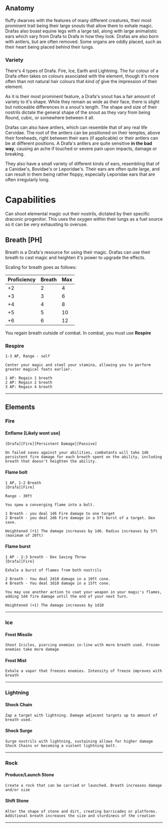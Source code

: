 ## Anatomy
fluffy dwarves with the features of many different creatures, their most prominent trait being their large snouts that allow them to exhale magic. Drafas also boast equine legs with a large tail, along with large animalistic ears which vary from Drafa to Drafa in how they look. Drafas are also born with antlers, but are often removed. Some organs are oddly placed, such as their heart being placed behind their lungs.
### Variety
There's 4 types of Drafa. Fire, Ice, Earth and Lightning. The fur colour of a Drafa often takes on colours associated with the element, though it's more often than not natural hair colours that *kind of* give the impression of their element.

As it is their most prominent feature, a Drafa's snout has a fair amount of variety to it's shape. While they remain as wide as their face, there is slight but noticeable differences in a snout's length. The shape and size of their nostrils dictate the general shape of the snout as they vary from being Round, cubic, or somewhere between it all.

Drafas can also have antlers, which can resemble that of any real life Cervidae. The root of the antlers can be positioned on their temples, above their foreheads, right between their ears (if applicable) or their antlers can be at different positions. A Drafa's antlers are quite sensitive **in the bad way**, causing an ache if touched or severe pain upon impacts, damage or breaking.

They also have a small variety of different kinds of ears, resembling that of a Canidae's, Bovidae's or Leporidae's. Their ears are often quite large, and can result in them being rather floppy, especially Leporidae ears that are often irregularly long.

# Capabilities
Can shoot elemental magic out their nostrils, dictated by their specific draconic progenitor. This uses the oxygen within their lungs as a fuel source so it can be very exhausting to overuse.
## Breath [PH]
Breath is a Drafa's resource for using their magic. Drafas can use their breath to cast magic and heighten it's power to upgrade the effects.

Scaling for breath goes as follows:

| Proficiency | Breath | Max |
| ----------- | ------ | --- |
| +2          | 2      | 4   |
| +3          | 3      | 6   |
| +4          | 4      | 8   |
| +5          | 5      | 10  |
| +6          | 6      | 12  |

You regain breath outside of combat. In combat, you must use **Respire**
### Respire
```
1-3 AP, Range - self

Center your magic and steel your stamina, allowing you to perform greater magical feats earlier.

1 AP: Regain 1 breath
2 AP: Regain 2 breath
3 AP: Regain 4 breath
```
---
## Elements
### Fire
#### Enflame [Likely wont use]
```
[Drafa][Fire][Persistent Damage][Passive]

On failed saves against your abilities, combatants will take 1d6 persistent fire damage for each breath spent on the ability, including breath that doesn't heighten the ability.
```
#### Flame bolt
```
1 AP, 1-2 Breath
[Drafa][Fire]

Range - 30ft

You spew a converging flame into a bolt. 

1 Breath - you deal 1d6 Fire damage to one target 
2 Breath - you deal 2d6 Fire damage in a 5ft burst of a target. Dex save.

Heightened (+1) The damage increases by 1d6. Radius increases by 5ft (maximum of 20ft)
```
#### Flame burst
```
1 AP - 2-3 breath - Dex Saving Throw
[Drafa][Fire]

Exhale a burst of flames from both nostrils

2 Breath - You deal 2d10 damage in a 10ft cone.
4 Breath - You deal 3d10 damage in a 15ft cone.

You may use another action to coat your weapon in your magic's flames, adding 1d4 fire damage until the end of your next turn.

Heightened (+1) The damage increases by 1d10
```
---
### Ice
#### Frost Missile
```
Shoot Icicles, piercing enemies in-line with more breath used. Frozen enemies take more damage
```
#### Frost Mist
```
Exhale a vapor that freezes enemies. Intensity of freeze improves with breath
```
---
### Lightning
#### Shock Chain
```
Zap a target with lightning. Damage adjacent targets up to amount of breath used.
```
#### Shock Surge
```
Surge nostrils with lightning, sustaining allows for higher damage Shock Chains or becoming a violent lightning bolt.
```
---
### Rock
#### Produce/Launch Stone
```
Create a rock that can be carried or launched. Breath increases damage and/or size
```
#### Shift Stone
```
Alter the shape of stone and dirt, creating barricades or platforms. Additional breath increases the size and sturdiness of the creation
```

---
